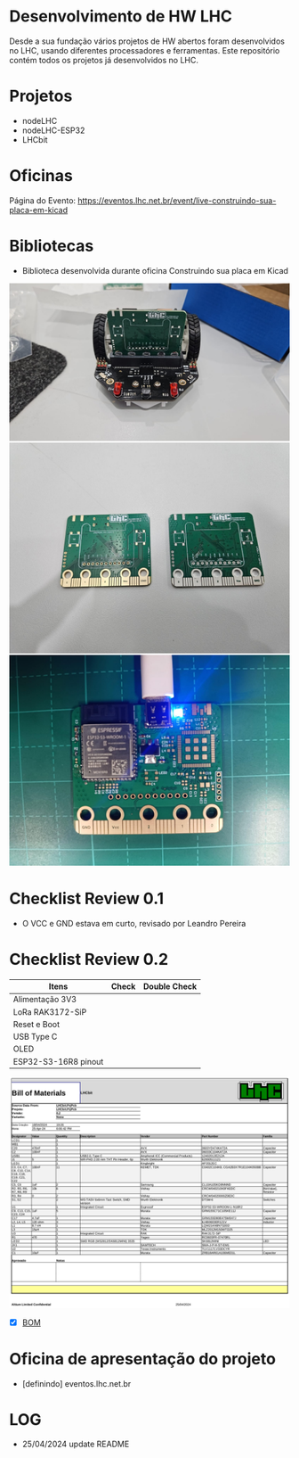 # Desenvolvimento de HW LHC

Desde a sua fundação vários projetos de HW abertos foram desenvolvidos no LHC, usando diferentes processadores e ferramentas.
Este repositório contém todos os projetos já desenvolvidos no LHC.

# Projetos

- nodeLHC
- nodeLHC-ESP32
- LHCbit

# Oficinas

Página do Evento: https://eventos.lhc.net.br/event/live-construindo-sua-placa-em-kicad

# Bibliotecas

- Biblioteca desenvolvida durante oficina Construindo sua placa em Kicad

![LHCbit](LHCbit/Imagens/pcb-LHCbit-00.jpeg)
![LHCbit](LHCbit/Imagens/pcb-LHCbit-01.jpeg)
![LHCbit](LHCbit/Imagens/pcb-LHCbit-02.jpeg)

# Checklist Review 0.1
- O VCC e GND estava em curto, revisado por Leandro Pereira

# Checklist Review 0.2

| Itens           | Check | Double Check  |
|---------------------|----------|----------|
| Alimentação 3V3|  |  |
| LoRa RAK3172-SiP|  |  |
| Reset e Boot|  |  |
| USB Type C |  |  |
| OLED|  |  |
| ESP32-S3-16R8 pinout|  |  |

![LHCbit](LHCBit/Imagens/BOM-LHCbit.png)
- [x] [BOM](TLHCbit/emplates/BOM%20Default%20Template.xlsx)



# Oficina de apresentação do projeto
- [definindo] eventos.lhc.net.br

  
# LOG
- 25/04/2024 update README
